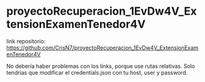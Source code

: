 # proyectoRecuperacion_1EvDw4V_ExtensionExamenTenedor4V

link repositorio: https://github.com/CrisN7/proyectoRecuperacion_1EvDw4V_ExtensionExamenTenedor4V

No debería haber problemas con los links, porque use rutas relativas.
Solo tendrías que modificar el credentials.json con tu host, user y password.